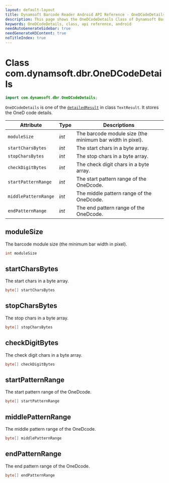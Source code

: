 ```yaml
---
layout: default-layout
title: Dynamsoft Barcode Reader Android API Reference - OneDCodeDetails Class
description: This page shows the OneDCodeDetails Class of Dynamsoft Barcode Reader for Android SDK.
keywords: OneDCodeDetails, class, api reference, android
needAutoGenerateSidebar: true
needGenerateH3Content: true
noTitleIndex: true
---
```


# Class com.dynamsoft.dbr.OneDCodeDetails

```java
import com.dynamsoft.dbr.OneDCodeDetails;
```

`OneDCodeDetails` is one of the [`detailedResult`](auxiliary-TextResult.md#detailedresult) in class `TextResult`. It stores the OneD code details.

| Attribute | Type | Descriptions |
|---------- |----- | -------------|
| `moduleSize` | *int* | The barcode module size (the minimum bar width in pixel). |
| `startCharsBytes` | *int* | The start chars in a byte array. |
| `stopCharsBytes` | *int* | The stop chars in a byte array. |
| `checkDigitBytes` | *int* | The check digit chars in a byte array. |
| `startPatternRange` | *int* | The start pattern range of the OneDcode. |
| `middlePatternRange` | *int* | The middle pattern range of the OneDcode. |
| `endPatternRange` | *int* | The end pattern range of the OneDcode. |

## moduleSize

The barcode module size (the minimum bar width in pixel).

```java
int moduleSize
```

## startCharsBytes

The start chars in a byte array.

```java
byte[] startCharsBytes
```

## stopCharsBytes

The stop chars in a byte array.

```java
byte[] stopCharsBytes
```

## checkDigitBytes

The check digit chars in a byte array.

```java
byte[] checkDigitBytes
```

## startPatternRange

The start pattern range of the OneDcode.

```java
byte[] startPatternRange
```

## middlePatternRange

The middle pattern range of the OneDcode.

```java
byte[] middlePatternRange
```

## endPatternRange

The end pattern range of the OneDcode.

```java
byte[] endPatternRange
```
